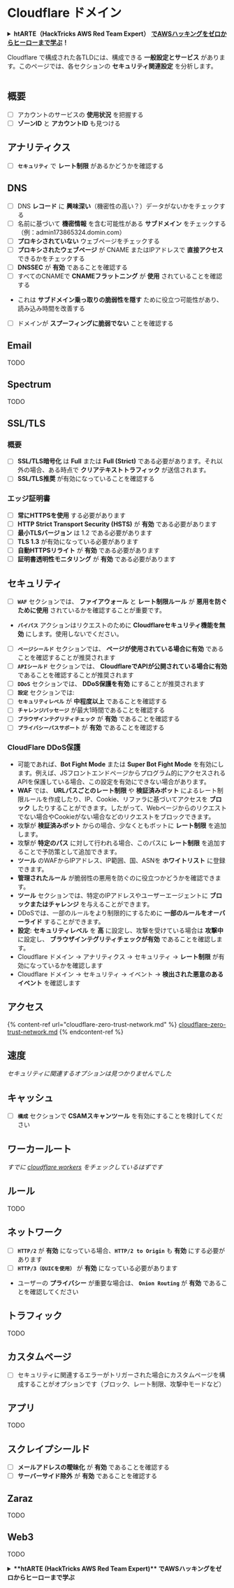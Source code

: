 # Cloudflare ドメイン

<details>

<summary><strong>htARTE（HackTricks AWS Red Team Expert）</strong> <a href="https://training.hacktricks.xyz/courses/arte"><strong>でAWSハッキングをゼロからヒーローまで学ぶ</strong></a><strong>！</strong></summary>

HackTricks をサポートする他の方法:

* **HackTricks で企業を宣伝**したい場合や **HackTricks をPDFでダウンロード**したい場合は [**SUBSCRIPTION PLANS**](https://github.com/sponsors/carlospolop) をチェックしてください！
* [**公式PEASS＆HackTricksスウォッグ**](https://peass.creator-spring.com)を入手
* [**The PEASS Family**](https://opensea.io/collection/the-peass-family)を発見し、独占的な[**NFTs**](https://opensea.io/collection/the-peass-family)のコレクションを見つける
* **💬 [Discordグループ](https://discord.gg/hRep4RUj7f)** に参加するか、[telegramグループ](https://t.me/peass)に参加するか、**Twitter** 🐦 で **@hacktricks\_live** をフォローする
* **ハッキングトリックを共有**するには、[**HackTricks**](https://github.com/carlospolop/hacktricks)と[**HackTricks Cloud**](https://github.com/carlospolop/hacktricks-cloud)のGitHubリポジトリにPRを提出してください。

</details>

Cloudflare で構成された各TLDには、構成できる **一般設定とサービス** があります。このページでは、各セクションの **セキュリティ関連設定** を分析します。

<figure><img src="../../.gitbook/assets/image (101).png" alt=""><figcaption></figcaption></figure>

## 概要

* [ ] アカウントのサービスの **使用状況** を把握する
* [ ] **ゾーンID** と **アカウントID** も見つける

## アナリティクス

* [ ] **`セキュリティ`** で **レート制限** があるかどうかを確認する

## DNS

* [ ] DNS **レコード** に **興味深い**（機密性の高い？）データがないかをチェックする
* [ ] 名前に基づいて **機密情報** を含む可能性がある **サブドメイン** をチェックする（例：admin173865324.domin.com）
* [ ] **プロキシされていない** ウェブページをチェックする
* [ ] **プロキシされたウェブページ** が CNAME またはIPアドレスで **直接アクセス** できるかをチェックする
* [ ] **DNSSEC** が **有効** であることを確認する
* [ ] すべてのCNAMEで **CNAMEフラットニング** が **使用** されていることを確認する
* これは **サブドメイン乗っ取りの脆弱性を隠す** ために役立つ可能性があり、読み込み時間を改善する
* [ ] ドメインが **スプーフィングに脆弱でない** ことを確認する

## **Email**

TODO

## Spectrum

TODO

## SSL/TLS

### **概要**

* [ ] **SSL/TLS暗号化** は **Full** または **Full (Strict)** である必要があります。それ以外の場合、ある時点で **クリアテキストトラフィック** が送信されます。
* [ ] **SSL/TLS推奨** が有効になっていることを確認する

### エッジ証明書

* [ ] **常にHTTPSを使用** する必要があります
* [ ] **HTTP Strict Transport Security (HSTS)** が **有効** である必要があります
* [ ] **最小TLSバージョン** は 1.2 である必要があります
* [ ] **TLS 1.3** が有効になっている必要があります
* [ ] **自動HTTPSリライト** が **有効** である必要があります
* [ ] **証明書透明性モニタリング** が **有効** である必要があります

## **セキュリティ**

* [ ] **`WAF`** セクションでは、 **ファイアウォール** と **レート制限ルール** が **悪用を防ぐために使用** されているかを確認することが重要です。
* **`バイパス`** アクションはリクエストのために **Cloudflareセキュリティ機能を無効** にします。使用しないでください。
* [ ] **`ページシールド`** セクションでは、 **ページが使用されている場合に有効** であることを確認することが推奨されます
* [ ] **`APIシールド`** セクションでは、 **CloudflareでAPIが公開されている場合に有効** であることを確認することが推奨されます
* [ ] **`DDoS`** セクションでは、 **DDoS保護を有効** にすることが推奨されます
* [ ] **`設定`** セクションでは:
* [ ] **`セキュリティレベル`** が **中程度以上** であることを確認する
* [ ] **`チャレンジパッセージ`** が最大1時間であることを確認する
* [ ] **`ブラウザインテグリティチェック`** が **有効** であることを確認する
* [ ] **`プライバシーパスサポート`** が **有効** であることを確認する

### **CloudFlare DDoS保護**

* 可能であれば、**Bot Fight Mode** または **Super Bot Fight Mode** を有効にします。例えば、JSフロントエンドページからプログラム的にアクセスされるAPIを保護している場合、この設定を有効にできない場合があります。
* **WAF** では、 **URLパスごとのレート制限** や **検証済みボット** によるレート制限ルールを作成したり、IP、Cookie、リファラに基づいてアクセスを **ブロック** したりすることができます。したがって、Webページからのリクエストでない場合やCookieがない場合などのリクエストをブロックできます。
* 攻撃が **検証済みボット** からの場合、少なくともボットに **レート制限** を追加します。
* 攻撃が **特定のパス** に対して行われる場合、このパスに **レート制限** を追加することで予防策として追加できます。
* **ツール** のWAFからIPアドレス、IP範囲、国、ASNを **ホワイトリスト** に登録できます。
* **管理されたルール** が脆弱性の悪用を防ぐのに役立つかどうかを確認できます。
* **ツール** セクションでは、特定のIPアドレスやユーザーエージェントに **ブロックまたはチャレンジ** を与えることができます。
* DDoSでは、一部のルールをより制限的にするために **一部のルールをオーバーライド** することができます。
* **設定**: **セキュリティレベル** を **高** に設定し、攻撃を受けている場合は **攻撃中** に設定し、 **ブラウザインテグリティチェックが有効** であることを確認します。
* Cloudflare ドメイン -> アナリティクス -> セキュリティ -> **レート制限** が有効になっているかを確認します
* Cloudflare ドメイン -> セキュリティ -> イベント -> **検出された悪意のあるイベント** を確認します

## アクセス

{% content-ref url="cloudflare-zero-trust-network.md" %}
[cloudflare-zero-trust-network.md](cloudflare-zero-trust-network.md)
{% endcontent-ref %}

## 速度

_セキュリティに関連するオプションは見つかりませんでした_

## キャッシュ

* [ ] **`構成`** セクションで **CSAMスキャンツール** を有効にすることを検討してください

## **ワーカールート**

_すでに [cloudflare workers](./#workers) をチェックしているはずです_

## ルール

TODO

## ネットワーク

* [ ] **`HTTP/2`** が **有効** になっている場合、**`HTTP/2 to Origin`** も **有効** にする必要があります
* [ ] **`HTTP/3（QUICを使用）`** が **有効** になっている必要があります
* ユーザーの **プライバシー** が重要な場合は、 **`Onion Routing`** が **有効** であることを確認してください

## **トラフィック**

TODO

## カスタムページ

* [ ] セキュリティに関連するエラーがトリガーされた場合にカスタムページを構成することがオプションです（ブロック、レート制限、攻撃中モードなど）

## アプリ

TODO
## スクレイプシールド

* [ ] **メールアドレスの曖昧化** が **有効** であることを確認する
* [ ] **サーバーサイド除外** が **有効** であることを確認する

## **Zaraz**

TODO

## **Web3**

TODO

<details>

<summary><strong>**htARTE (HackTricks AWS Red Team Expert)** でAWSハッキングをゼロからヒーローまで学ぶ</strong></summary>

HackTricksをサポートする他の方法:

* **HackTricksで企業を宣伝したい** または **HackTricksをPDFでダウンロードしたい** 場合は [**SUBSCRIPTION PLANS**](https://github.com/sponsors/carlospolop) をチェックしてください！
* [**公式PEASS＆HackTricksスワッグ**](https://peass.creator-spring.com)を入手する
* [**The PEASS Family**](https://opensea.io/collection/the-peass-family)を発見し、独占的な [**NFTs**](https://opensea.io/collection/the-peass-family) のコレクションを見つける
* **💬 [**Discordグループ**](https://discord.gg/hRep4RUj7f) に参加するか、[**telegramグループ**](https://t.me/peass) に参加するか、**Twitter** 🐦 [**@hacktricks\_live**](https://twitter.com/hacktricks\_live) をフォローする
* **ハッキングトリックを共有するには、** [**HackTricks**](https://github.com/carlospolop/hacktricks) と [**HackTricks Cloud**](https://github.com/carlospolop/hacktricks-cloud) のGitHubリポジトリにPRを提出してください。

</details>
